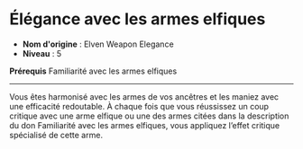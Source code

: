 # Élégance avec les armes elfiques

 * **Nom d'origine** : Elven Weapon Elegance
 * **Niveau** : 5


<p><strong>Prérequis</strong> Familiarité avec les armes elfiques</p>
<hr>
<p>Vous êtes harmonisé avec les armes de vos ancêtres et les maniez avec une efficacité redoutable. À chaque fois que vous réussissez un coup critique avec une arme elfique ou une des armes citées dans la description du don Familiarité avec les armes elfiques, vous appliquez l’effet critique spécialisé de cette arme.</p>